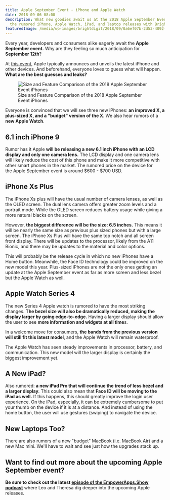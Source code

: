 ```yaml
---
title: Apple September Event - iPhone and Apple Watch
date: 2018-09-06 08:00
description: What new goodies await us at the 2018 Apple September Event? Dig in to
  the rumored iPhone, Apple Watch, iPad, and laptop releases with Bright Digit.
featuredImage: /media/wp-images/brightdigit/2018/09/0a6ef07b-2d53-4092-b582-b7a535fb78e6.png
---
```

Every year, developers and consumers alike eagerly await the **Apple
September event.** Why are they feeling so much anticipation for
**September 12th**?

At [this event](https://www.apple.com/apple-events/september-2018/),
Apple typically announces and unveils the latest iPhone and other
devices. And beforehand, everyone loves to guess what will happen.
**What are the best guesses and leaks?**

<figure>
<img src="/media/wp-images/brightdigit/2018/09/0a6ef07b-2d53-4092-b582-b7a535fb78e6.png" class="wp-image-1414" alt="Size and Feature Comparison of the 2018 Apple September Event iPhones" /><figcaption aria-hidden="true">Size and Feature Comparison of the 2018 Apple September Event iPhones</figcaption>
</figure>

Everyone is convinced that we will see three new iPhones: **an improved
X, a plus-sized X, and a "budget" version of the X**. We also hear
rumors of a **new Apple Watch**. 

## 6.1 inch iPhone 9

Rumor has it Apple **will be releasing a new 6.1 inch iPhone with an LCD
display and only one camera lens.** The LCD display and one camera lens
will likely reduce the cost of this phone and make it more competitive
with other smart phones in the market. The rumored price on the device
for the Apple September event is around $600 - $700 USD.

## iPhone Xs Plus

The iPhone Xs plus will have the usual number of camera lenses, as well
as the OLED screen. The dual lens camera offers greater zoom levels and
a portrait mode. While the OLED screen reduces battery usage while
giving a more natural blacks on the screen.

However, **the biggest difference will be the size: 6.5 inches.** This
means it will be nearly the same size as previous plus sized phones but
with a large screen. The iPhone Xs Plus will have the same top notch and
all screen front display. There will be updates to the processor, likely
from the A11 Bionic, and there may be updates to the material and color
options.

This will probably be the release cycle in which no new iPhones have a
Home button. Meanwhile, the Face ID technology could be improved on the
new model this year. Plus-sized iPhones are not the only ones getting an
update at the Apple September event as far as more screen and less bezel
but the Apple Watch as well.

## Apple Watch Series 4

The new Series 4 Apple watch is rumored to have the most striking
changes. **The bezel size will also be dramatically reduced, making the
display larger by going edge-to-edge.** Having a larger display should
allow the user to see **more information and widgets at all time**s.

In a welcome move for consumers, **the bands from the previous version
will still fit this latest model**, and the Apple Watch will remain
waterproof.

The Apple Watch has seen steady improvements in processor, battery, and
communication. This new model will the larger display is certainly the
biggest improvement yet.  

## A New iPad?

Also rumored: **a new iPad Pro that will continue the trend of less
bezel and a larger display**. This could also mean that **Face ID will
be moving to the iPad as well.** If this happens, this should greatly
improve the login user experience. On the iPad, especially, it can be
extremely cumbersome to put your thumb on the device if it is at a
distance. And instead of using the home button, the user will use
gestures (swiping) to navigate the device.

## New Laptops Too?

There are also rumors of a new "budget" MacBook (i.e. MacBook Air) and a
new Mac mini. We'll have to wait and see just how the upgrades stack up.

## Want to find out more about the upcoming Apple September event?

**Be sure to check out the latest [episode of the EmpowerApps.Show
podcast](https://brightdigit.com/blog/2018/09/04/empowerapps-show-september-12th-apple-event/)**
where Leo and Theresa dig deeper into the upcoming Apple releases.
